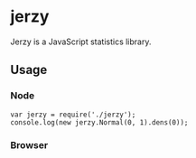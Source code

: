 # jerzy

Jerzy is a JavaScript statistics library.

## Usage
### Node

```
var jerzy = require('./jerzy');
console.log(new jerzy.Normal(0, 1).dens(0));
```

### Browser

